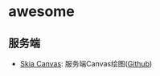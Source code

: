 # awesome

## 服务端

- [Skia Canvas](https://skia-canvas.org/): 服务端Canvas绘图([Github](https://github.com/samizdatco/skia-canvas?tab=readme-ov-file))

